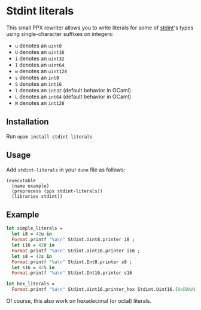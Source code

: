 # Stdint literals

This small PPX rewriter allows you to write literals for some of
[stdint](https://github.com/andrenth/ocaml-stdint)'s types using
single-character suffixes on integers:

- `u` denotes an `uint8`
- `U` denotes an `uint16`
- `i` denotes an `uint32`
- `I` denotes an `uint64`
- `w` denotes an `uint128`
- `s` denotes an `int8`
- `S` denotes an `int16`
- `l` denotes an `int32` (default behavior in OCaml)
- `L` denotes an `int64` (default behavior in OCaml)
- `W` denotes an `int128`

## Installation

Run `opam install stdint-literals`

## Usage

Add `stdint-literals` in your `dune` file as follows:

```
(executable
  (name example)
  (preprocess (pps stdint-literals))
  (libraries stdint))
```

## Example

```ocaml
let simple_literals =
  let i8 = 42u in
  Format.printf "%a\n" Stdint.Uint8.printer i8 ;
  let i16 = 42U in
  Format.printf "%a\n" Stdint.Uint16.printer i16 ;
  let s8 = 42s in
  Format.printf "%a\n" Stdint.Int8.printer s8 ;
  let s16 = 42S in
  Format.printf "%a\n" Stdint.Int16.printer s16

let hex_literals = 
  Format.printf "%a\n" Stdint.Uint16.printer_hex Stdint.Uint16.(0xDDAAU + 0xAADDU)
```

Of course, this also work on hexadecimal (or octal) literals.

